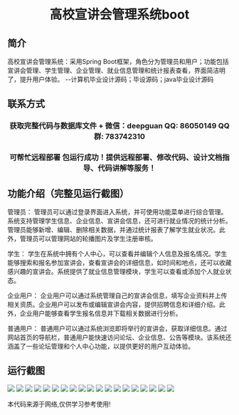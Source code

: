 <p><h1 align="center">高校宣讲会管理系统boot</h1></p>

## 简介
高校宣讲会管理系统：采用Spring Boot框架，角色分为管理员和用户；功能包括宣讲会管理、学生管理、企业管理、就业信息管理和统计报表查看，界面简洁明了，提升用户体验。    --计算机毕业设计源码；毕设源码；java毕业设计源码


## 联系方式
<p><h3 align="center">获取完整代码与数据库文件 + 微信：deepguan QQ: 86050149 QQ群: 783742310</h3></p>
<p><h3 align="center">可帮忙远程部署 包运行成功！提供远程部署、修改代码、设计文档指导、代码讲解等服务！</h3></p>

## 功能介绍（完整见运行截图）
管理员： 管理员可以通过登录界面进入系统，并可使用功能菜单进行综合管理。系统支持管理学生信息、企业信息、宣讲会信息，还可进行就业情况的统计分析。管理员能够新增、编辑、删除相关数据，并通过统计报表了解学生就业状况。此外，管理员可以管理网站的轮播图片及学生注册审核。

学生： 学生在系统中拥有个人中心，可以查看并编辑个人信息及报名情况。学生能够搜索和报名参加宣讲会，查看宣讲会的详细信息，如时间和地点，还可以收藏感兴趣的宣讲会。系统提供了就业信息管理模块，学生可以查看或添加个人就业状态。

企业用户： 企业用户可以通过系统管理自己的宣讲会信息，填写企业资料并上传相关资质。企业用户可以发布或编辑宣讲会内容，提供招聘信息和详细介绍。此外，企业用户能够查看学生报名信息并下载相关数据进行分析。

普通用户： 普通用户可以通过系统浏览即将举行的宣讲会，获取详细信息。通过网站首页的导航栏，普通用户能快速访问论坛、企业信息、公告等模块。该系统还涵盖了一些论坛管理和个人中心功能，以提供更好的用户互动体验。


## 运行截图
![](https://bs-1329754181.cos.ap-shanghai.myqcloud.com/spring/CollegePresentationManagementSystem/img/001.jpg)
![](https://bs-1329754181.cos.ap-shanghai.myqcloud.com/spring/CollegePresentationManagementSystem/img/002.jpg)
![](https://bs-1329754181.cos.ap-shanghai.myqcloud.com/spring/CollegePresentationManagementSystem/img/003.jpg)
![](https://bs-1329754181.cos.ap-shanghai.myqcloud.com/spring/CollegePresentationManagementSystem/img/004.jpg)
![](https://bs-1329754181.cos.ap-shanghai.myqcloud.com/spring/CollegePresentationManagementSystem/img/005.jpg)
![](https://bs-1329754181.cos.ap-shanghai.myqcloud.com/spring/CollegePresentationManagementSystem/img/006.jpg)
![](https://bs-1329754181.cos.ap-shanghai.myqcloud.com/spring/CollegePresentationManagementSystem/img/007.jpg)
![](https://bs-1329754181.cos.ap-shanghai.myqcloud.com/spring/CollegePresentationManagementSystem/img/008.jpg)
![](https://bs-1329754181.cos.ap-shanghai.myqcloud.com/spring/CollegePresentationManagementSystem/img/009.jpg)
![](https://bs-1329754181.cos.ap-shanghai.myqcloud.com/spring/CollegePresentationManagementSystem/img/010.jpg)
![](https://bs-1329754181.cos.ap-shanghai.myqcloud.com/spring/CollegePresentationManagementSystem/img/011.jpg)
![](https://bs-1329754181.cos.ap-shanghai.myqcloud.com/spring/CollegePresentationManagementSystem/img/012.jpg)
![](https://bs-1329754181.cos.ap-shanghai.myqcloud.com/spring/CollegePresentationManagementSystem/img/013.jpg)
![](https://bs-1329754181.cos.ap-shanghai.myqcloud.com/spring/CollegePresentationManagementSystem/img/014.jpg)
![](https://bs-1329754181.cos.ap-shanghai.myqcloud.com/spring/CollegePresentationManagementSystem/img/015.jpg)
![](https://bs-1329754181.cos.ap-shanghai.myqcloud.com/spring/CollegePresentationManagementSystem/img/016.jpg)
![](https://bs-1329754181.cos.ap-shanghai.myqcloud.com/spring/CollegePresentationManagementSystem/img/017.jpg)
![](https://bs-1329754181.cos.ap-shanghai.myqcloud.com/spring/CollegePresentationManagementSystem/img/018.jpg)
![](https://bs-1329754181.cos.ap-shanghai.myqcloud.com/spring/CollegePresentationManagementSystem/img/019.jpg)

<p>本代码来源于网络,仅供学习参考使用!</p>
